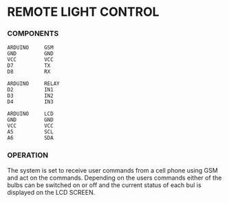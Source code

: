 # REMOTE LIGHT CONTROL

### COMPONENTS
	ARDUINO 	GSM
	GND 		GND
	VCC 		VCC
	D7 			TX
	D8 			RX

	ARDUINO 	RELAY
	D2 			IN1
	D3 			IN2
	D4  		IN3

	ARDUINO 	LCD
	GND 		GND
	VCC 		VCC
	A5 			SCL
	A6     		SDA

### OPERATION
The system is set to receive user commands from a cell phone using GSM and act on the commands.
Depending on the users commands either of the bulbs can be switched on or off and the current status of each bul is displayed on the LCD SCREEN.